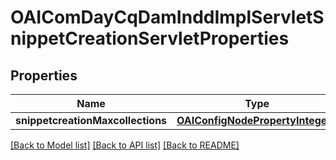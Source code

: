 # OAIComDayCqDamInddImplServletSnippetCreationServletProperties

## Properties
Name | Type | Description | Notes
------------ | ------------- | ------------- | -------------
**snippetcreationMaxcollections** | [**OAIConfigNodePropertyInteger***](OAIConfigNodePropertyInteger.md) |  | [optional] 

[[Back to Model list]](../README.md#documentation-for-models) [[Back to API list]](../README.md#documentation-for-api-endpoints) [[Back to README]](../README.md)


